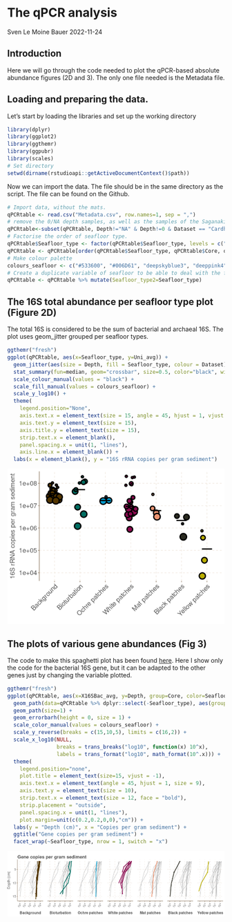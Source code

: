 The qPCR analysis
================
Sven Le Moine Bauer
2022-11-24

## Introduction

Here we will go through the code needed to plot the qPCR-based absolute
abundance figures (2D and 3). The only one file needed is the Metadata
file.

## Loading and preparing the data.

Let’s start by loading the libraries and set up the working directory

``` r
library(dplyr)
library(ggplot2)
library(ggthemr)
library(ggpubr)
library(scales)
# Set directory
setwd(dirname(rstudioapi::getActiveDocumentContext()$path))
```

Now we can import the data. The file should be in the same directory as
the script. The file can be found on the Github.

``` r
# Import data, without the mats.
qPCRtable <- read.csv("Metadata.csv", row.names=1, sep = ",")
# remove the 0/NA depth samples, as well as the samples of the Saganaki dataset (no qPCR data).
qPCRtable<-subset(qPCRtable, Depth!="NA" & Depth!=0 & Dataset == "Cardhynal")
# Factorise the order of seafloor type.
qPCRtable$Seafloor_type <- factor(qPCRtable$Seafloor_type, levels = c("Background", "Bioturbation","Ochre patches", "White patches", "Mat patches", "Black patches", "Yellow patches"))
qPCRtable <- qPCRtable[order(qPCRtable$Seafloor_type, qPCRtable$Core, qPCRtable$Depth),]
# Make colour palette
colours_seafloor <- c("#533600", "#006D61", "deepskyblue3", "deeppink4", "lightsalmon2", "#2B2B21", "#BAAE00")
# Create a duplicate variable of seafloor to be able to deal with the facet-wrap in figure 3
qPCRtable <- qPCRtable %>% mutate(Seafloor_type2=Seafloor_type)
```

## The 16S total abundance per seafloor type plot (Figure 2D)

The total 16S is considered to be the sum of bacterial and archaeal 16S.
The plot uses geom_jitter grouped per seafloor types.

``` r
ggthemr("fresh")
ggplot(qPCRtable, aes(x=Seafloor_type, y=Uni_avg)) +
  geom_jitter(aes(size = Depth, fill = Seafloor_type, colour = Dataset), shape = 21, width = 0.2, stroke = 2) +
  stat_summary(fun=median, geom="crossbar", size=0.5, color="black", width = 0.4) +
  scale_colour_manual(values = "black") +
  scale_fill_manual(values = colours_seafloor) +
  scale_y_log10() +
  theme(
    legend.position="None",
    axis.text.x = element_text(size = 15, angle = 45, hjust = 1, vjust = 1),
    axis.text.y = element_text(size = 15),
    axis.title.y = element_text(size = 15),
    strip.text.x = element_blank(),
    panel.spacing.x = unit(1, "lines"),
    axis.line.x = element_blank()) +
  labs(x = element_blank(), y = "16S rRNA copies per gram sediment")
```

![](qPCR_analysis_files/figure-gfm/qPCR1-1.png)<!-- -->

## The plots of various gene abundances (Fig 3)

The code to make this spaghetti plot has been found
[here](https://www.data-to-viz.com/caveat/spaghetti.html). Here I show
only the code for the bacterial 16S gene, but it can be adapted to the
other genes just by changing the variable plotted.

``` r
ggthemr("fresh")
ggplot(qPCRtable, aes(x=X16SBac_avg, y=Depth, group=Core, color=Seafloor_type, xmin=X16SBac_avg-X16SBac_stdev, xmax=X16SBac_avg+X16SBac_stdev)) +
  geom_path(data=qPCRtable %>% dplyr::select(-Seafloor_type), aes(group=Core), color="grey", size=0.5, alpha=1) +
  geom_path(size=1) +
  geom_errorbarh(height = 0, size = 1) +
  scale_color_manual(values = colours_seafloor) +
  scale_y_reverse(breaks = c(15,10,5), limits = c(16,2)) +
  scale_x_log10(NULL,
                breaks = trans_breaks("log10", function(x) 10^x),
                labels = trans_format("log10", math_format(10^.x))) +
  theme(
    legend.position="none",
    plot.title = element_text(size=15, vjust = -1),
    axis.text.x = element_text(angle = 45, hjust = 1, size = 9),
    axis.text.y = element_text(size = 10),
    strip.text.x = element_text(size = 12, face = "bold"),
    strip.placement = "outside",
    panel.spacing.x = unit(1, "lines"),
    plot.margin=unit(c(0.2,0.2,0,0),"cm")) +
  labs(y = "Depth (cm)", x = "Copies per gram sediment") +
  ggtitle("Gene copies per gram sediment") +
  facet_wrap(~Seafloor_type, nrow = 1, switch = "x")
```

![](qPCR_analysis_files/figure-gfm/qPCR2-1.png)<!-- -->

